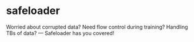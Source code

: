 # safeloader
Worried about corrupted data? Need flow control during training? Handling TBs of data? — Safeloader has you covered!
